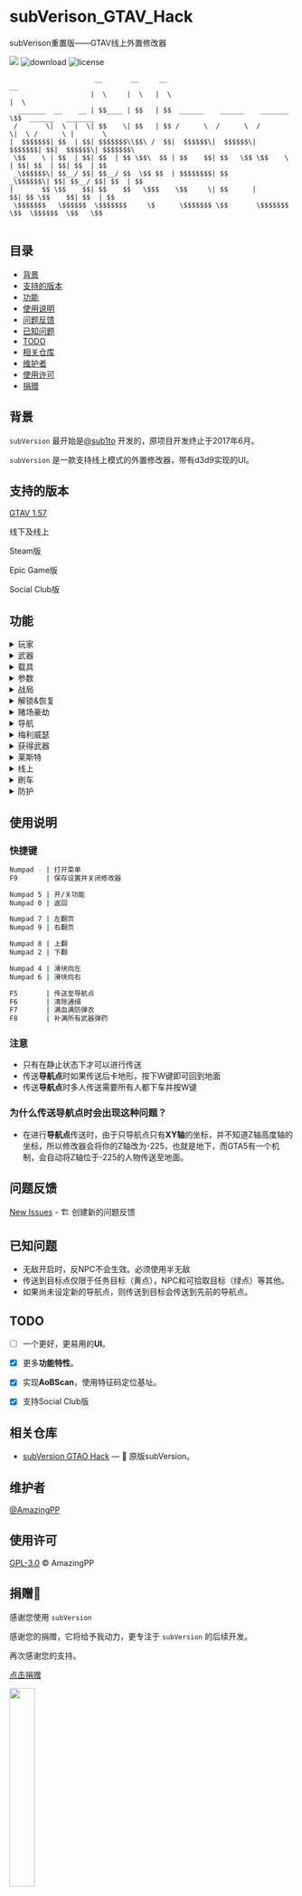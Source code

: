 # subVerison_GTAV_Hack
subVerison重置版——GTAV线上外置修改器

[![](https://img.shields.io/badge/Powerd%20By-subVersion-brightgreen)](https://github.com/sub1to/subVersion_GTAO_Hack)
![download](https://img.shields.io/github/downloads/AmazingPP/subVerison_GTAV_Hack/total)
![license](https://img.shields.io/github/license/AmazingPP/subVerison_GTAV_Hack)
```
                     __       __     __                                __                     
                    |  \     |  \   |  \                              |  \                    
  _______  __    __ | $$____ | $$   | $$  ______    ______    _______  \$$  ______   _______  
 /       \|  \  |  \| $$    \| $$   | $$ /      \  /      \  /       \|  \ /      \ |       \ 
|  $$$$$$$| $$  | $$| $$$$$$$\\$$\ /  $$|  $$$$$$\|  $$$$$$\|  $$$$$$$| $$|  $$$$$$\| $$$$$$$\
 \$$    \ | $$  | $$| $$  | $$ \$$\  $$ | $$    $$| $$   \$$ \$$    \ | $$| $$  | $$| $$  | $$
 _\$$$$$$\| $$__/ $$| $$__/ $$  \$$ $$  | $$$$$$$$| $$       _\$$$$$$\| $$| $$__/ $$| $$  | $$
|       $$ \$$    $$| $$    $$   \$$$    \$$     \| $$      |       $$| $$ \$$    $$| $$  | $$
 \$$$$$$$   \$$$$$$  \$$$$$$$     \$      \$$$$$$$ \$$       \$$$$$$$  \$$  \$$$$$$  \$$   \$$
                                                                                              
```

## 目录

- [背景](#背景)
- [支持的版本](#支持的版本)
- [功能](#功能)
- [使用说明](#使用说明)
- [问题反馈](#问题反馈)
- [已知问题](#已知问题)
- [TODO](#TODO)
- [相关仓库](#相关仓库)
- [维护者](#维护者)
- [使用许可](#使用许可)
- [捐赠](#捐赠)

## 背景

`subVersion` 最开始是[@sub1to](https://github.com/sub1to) 开发的，原项目开发终止于2017年6月。

`subVersion` 是一款支持线上模式的外置修改器，带有d3d9实现的UI。

## 支持的版本
[GTAV 1.57](https://www.rockstargames.com/zh/games/info/V)

线下及线上

Steam版

Epic Game版

Social Club版

## 功能
<details>
<summary>玩家</summary>

```
治疗
自杀
无敌
半无敌
通缉等级
永不通缉
反NPC（杀死任何攻击你的NPC）
NPC无视玩家
奔跑速度（1-5倍）
游泳速度（1-5倍）
超级跳跃
爆炸近战
无布娃娃（永不摔倒）
无限耐力
近战击退倍数
假死雷达隐匿
水下行走
```
</details>
<details>
<summary>武器</summary>

```
补满所有武器弹药
补满当前武器弹药
自动射击
无扩散
无后座
无需换弹
快速换弹（1-10倍）
武器伤害系数（1-10倍）
无限弹药
射程（1-10倍）
加特林无需预热
爆炸子弹
燃烧子弹
批量子弹（1-10倍；最大25）（射出一发等于多发）
批量传播（0-0.12）
初速（1-10倍）
人冲击力
车辆冲击力
直升机冲击力
```
<details>
<summary>子弹编辑  >></summary>

```
手榴弹
粘弹
燃烧瓶
隐形爆炸
闪电爆炸
大爆炸
中爆炸
小爆炸
小水柱
小火柱
大水柱
大火柱
MK2爆炸子弹
烟雾弹
催泪瓦斯
带特效的爆炸
大冲击波爆炸
大火灾爆炸
超大型飞艇爆炸
大爆炸+坠落碎片
火球爆炸
烟花
雪球
屏幕抖动爆炸
假爆炸（无伤害）
```
</details>
</details>
<details>
<summary>载具</summary>

```
无敌
半无敌
防爆轮胎
安全带
修复
无限喷射
喷射恢复速度
```
<details>
<summary>属性  >></summary>

```
质量
浮力
减档速度
手刹制动力
悬挂高度
撞击伤害倍数
武器伤害倍数
变形系数
引擎伤害倍数
变形系数（0-1；默认值为0.7）（将滑块向左移动可一直减少变形向右表示变形较大）
加速度（1-10倍）
高速挡（1-25）
刹车制动力（1-10倍）
牵引力（1-2倍）
重力（0N-25N；默认9.8N）
悬挂（1-2倍）
```
</details>
</details>
<details>
<summary>参数</summary>

```
AFK反挂机踢出
天基炮无冷却
RP倍数
AP倍数
最小任务金额
```
</details>
<details>
<summary>战局</summary>

```
离开线上
公共战局
创建公共战局
加入帮会伙伴
私人帮会战局
帮会战局
加入好友
私人好友战局
单人战局
仅限邀请战局
```
</details>

<details>
<summary>解锁&恢复</summary>

```
角色属性全满
补满零食、防弹衣
解锁改车配件
解锁武器涂装
解锁抢劫车辆批发价
解锁奖章
解锁衣服
解锁所有地堡研究(临时)
```
</details>

<details>
<summary>赌场豪劫</summary>

```
清除冷却时间
第一块计划板 >>
解锁所有探查点
解锁所有兴趣点
修改抢劫方式 >>
修改抢劫物品 >>

第二块计划板 >>
一键解锁、最高等级
削弱敌人装备
钥匙卡最高级
最高级抢手
最高级司机
最高级黑客
逃亡载具 >>
武器 >>

分红设置 >>
```
</details>


<details>
<summary>导航</summary>

```
导航点
目标点
室内
```
</details>

<details>
<summary>梅利威瑟</summary>

```
牛鲨睾酮空投
弹药空投
无畏战士空投
船只接送
直升机接送
支援直升机
空袭
```
</details>

<details>
<summary>获得武器</summary>

```
手枪 >>
步枪 >>
冲锋枪 >>
轻机枪 >>
霰弹枪 >>
狙击枪 >>
重武器 >>
```
</details>

<details>
<summary>莱斯特</summary>

```
雷达隐匿
幽灵组织(仅限CEO)
警察无视犯罪
显示所有玩家
```
</details>


<details>
<summary>线上</summary>

```
坐进个人载具
钱袋刷钱
牛鲨睾酮
屏蔽来电
杀人后被动无冷却
非公开战局运货
```
</details>

<details>
<summary>刷车</summary>

```
车友会DLC >>
海岛DLC >>
夏日DLC >>
超跑 >>
跑车 >>
经典跑车 >>
轿跑 >>
肌肉车 >>
越野车 >>
摩托车 >>
军用车辆 >>
应急车辆 >>
服务车辆 >>
轿车 >>
工业车辆 >>
小型车 >>
商用车 >>
飞机 >>
多用途车 >>
直升飞机 >>
厢式货车 >>
船 >>
自行车 >>
火车 >>
拖车 >>
SUV >>
```
</details>

<details>
<summary>防护</summary>

```
CEO踢出防护
踢出防护
公寓传送防护
悬赏防护
天气控制防护
载具踢出防护
强制进任务防护
```
</details>


## 使用说明
### 快捷键
```sh
Numpad - | 打开菜单
F9       | 保存设置并关闭修改器

Numpad 5 | 开/关功能
Numpad 0 | 返回

Numpad 7 | 左翻页
Numpad 9 | 右翻页

Numpad 8 | 上翻
Numpad 2 | 下翻

Numpad 4 | 滑块向左
Numpad 6 | 滑块向右

F5       | 传送至导航点
F6       | 清除通缉
F7       | 满血满防弹衣
F8       | 补满所有武器弹药
```

### 注意
- 只有在静止状态下才可以进行传送
- 传送**导航点**时如果传送后卡地形，按下W键即可回到地面
- 传送**导航点**时多人传送需要所有人都下车并按W键
### 为什么传送导航点时会出现这种问题？
- 在进行**导航点**传送时，由于只导航点只有**XY轴**的坐标，并不知道Z轴高度轴的坐标，所以修改器会将你的Z轴改为-225，也就是地下，而GTA5有一个机制，会自动将Z轴位于-225的人物传送至地面。

## 问题反馈
[New Issues](https://github.com/AmazingPP/subVerison_GTAV_Hack/issues/new) - 🏗 创建新的问题反馈

## 已知问题
- 无敌开启时，反NPC不会生效。必须使用半无敌
- 传送到目标点仅限于任务目标（黄点），NPC和可拾取目标（绿点）等其他。
- 如果尚未设定新的导航点，则传送到目标会传送到先前的导航点。

## TODO

- [ ] 一个更好，更易用的**UI**。
- [x] 更多**功能特性**。
- [x] 实现**AoBScan**，使用特征码定位基址。
- [x] 支持Social Club版


## 相关仓库

- [subVersion GTAO Hack](https://github.com/sub1to/subVersion_GTAO_Hack) — 💌 原版subVersion。

## 维护者

[@AmazingPP](https://github.com/AmazingPP)

## 使用许可

[GPL-3.0](LICENSE) © AmazingPP


## 捐赠🧧
感谢您使用 `subVersion` 

感谢您的捐赠，它将给予我动力，更专注于 `subVersion` 的后续开发。

再次感谢您的支持。

[点击捐赠](https://www.zhaofupeng.com/2018/12/25/donate/)

<img src="https://github.com/AmazingPP/subVerison_GTAV_Hack/blob/master/Donate/QRCode.jpg" width="30%" height="30%"/>
